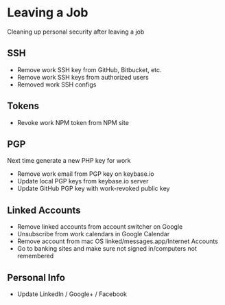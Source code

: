 # Leaving a Job

Cleaning up personal security after leaving a job

## SSH

- Remove work SSH key from GitHub, Bitbucket, etc.
- Remove work SSH keys from authorized users
- Removed work SSH configs

## Tokens

- Revoke work NPM token from NPM site

## PGP

Next time generate a new PHP key for work

- Remove work email from PGP key on keybase.io
- Update local PGP keys from keybase.io server
- Update GitHub PGP key with work-revoked public key

## Linked Accounts

- Remove linked accounts from account switcher on Google
- Unsubscribe from work calendars in Google Calendar
- Remove account from mac OS linked/messages.app/Internet Accounts
- Go to banking sites and make sure not signed in/computers not remembered

## Personal Info

- Update LinkedIn / Google+ / Facebook
